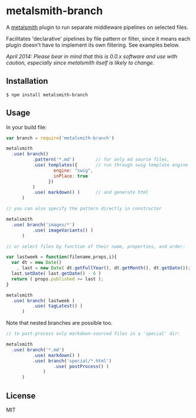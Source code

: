
# metalsmith-branch

  A [metalsmith][metalsmith] plugin to run separate middleware pipelines on 
  selected files.

  Facilitates 'declarative' pipelines by file pattern or filter, since it means
  each plugin doesn't have to implement its own filtering.  See examples below.

  *April 2014: Please bear in mind that this is 0.0.x software and use with
  caution, especially since metalsmith itself is likely to change.*


## Installation

    $ npm install metalsmith-branch


## Usage

  In your build file:
  
  ```js
  var branch = require('metalsmith-branch')

  metalsmith
    .use( branch()
            .pattern('*.md')        // for only md source files,
            .use( templates({       // run through swig template engine
                    engine: "swig",
                    inPlace: true
                  })
            )
            .use( markdown() )      // and generate html
        )

  // you can also specify the pattern directly in constructor

  metalsmith
    .use( branch('images/*') 
            .use( imageVariants() )
        )

  // or select files by function of their name, properties, and order:

  var lastweek = function(filename,props,i){
    var dt = new Date()
      , last = new Date( dt.getFullYear(), dt.getMonth(), dt.getDate());
    last.setDate( last.getDate() - 6 )
    return ( props.published >= last );
  }

  metalsmith
    .use( branch( lastweek )
            .use( tagLatest() )
        )
  ```

  Note that nested branches are possible too.

  ```js
  // to post-process only markdown-sourced files in a 'special' dir:

  metalsmith
    .use( branch('*.md')
            .use( markdown() )
            .use( branch('special/*.html')
                    .use( postProcess() )
                )
        )
  ```

## License

  MIT


[metalsmith]: https://github.com/segmentio/metalsmith

